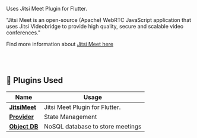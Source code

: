 Uses Jitsi Meet Plugin for Flutter.

"Jitsi Meet is an open-source (Apache) WebRTC JavaScript application that uses Jitsi Videobridge to provide high quality, secure and scalable video conferences."

Find more information about [Jitsi Meet here](https://github.com/jitsi/jitsi-meet)

<br><br>

## 🔌 Plugins Used
| Name | Usage |
|------|-------|
|[**JitsiMeet**](https://pub.dev/packages/jitsi_meet)| Jitsi Meet Plugin for Flutter.|
|[**Provider**](https://pub.dev/packages/provider)| State Management|
|[**Object DB**](https://pub.dev/packages/objectdb)| NoSQL database to store meetings|

